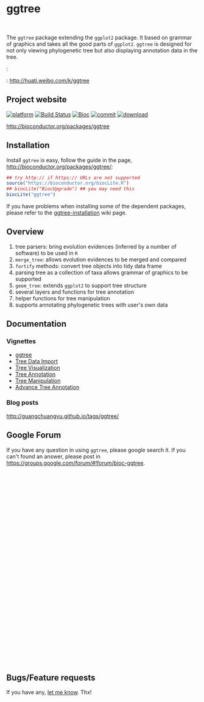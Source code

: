 # ggtree

<br>
<script type="text/javascript" src="http://w.sharethis.com/button/buttons.js"></script>
<script type="text/javascript">stLight.options({publisher: "d135f460-3fc5-4802-8169-bd08e4734a09", doNotHash: false, doNotCopy: false, hashAddressBar: false});</script>
<span class='st_twitter_hcount' displayText='Tweet'></span>
<span class='st_facebook_hcount' displayText='Facebook'></span>
<span class='st_sina_hcount' displayText='Sina'></span>
<span class='st_linkedin_hcount' displayText='LinkedIn'></span>


The `ggtree` package extending the `ggplot2` package. It based on grammar of graphics and takes all the good parts of `ggplot2`.  `ggtree` is designed for not only viewing phylogenetic tree but also displaying annotation data in the tree. 

<link rel="stylesheet" href="https://maxcdn.bootstrapcdn.com/font-awesome/4.6.1/css/font-awesome.min.css">
<i class="fa fa-twitter fa-lg"></i>: <https://twitter.com/hashtag/ggtree>

<i class="fa fa-weibo fa-lg"></i>: <http://huati.weibo.com/k/ggtree>

## Project website

[![platform](http://www.bioconductor.org/shields/availability/devel/ggtree.svg)](http://www.bioconductor.org/packages/devel/bioc/html/ggtree.html#archives)
[![Build Status](http://www.bioconductor.org/shields/build/devel/bioc/ggtree.svg)](http://bioconductor.org/checkResults/devel/bioc-LATEST/ggtree/)
[![Bioc](http://www.bioconductor.org/shields/years-in-bioc/ggtree.svg)](http://www.bioconductor.org/packages/devel/bioc/html/ggtree.html#since)
[![commit](http://www.bioconductor.org/shields/commits/bioc/ggtree.svg)](http://www.bioconductor.org/packages/devel/bioc/html/ggtree.html#svn_source)
[![download](http://www.bioconductor.org/shields/downloads/ggtree.svg)](http://bioconductor.org/packages/stats/bioc/ggtree.html)

<http://bioconductor.org/packages/ggtree>


## Installation

Install `ggtree` is easy, follow the guide in the page, <http://bioconductor.org/packages/ggtree/>:

```r
## try http:// if https:// URLs are not supported
source("https://bioconductor.org/biocLite.R")
## biocLite("BiocUpgrade") ## you may need this
biocLite("ggtree")
```

If you have problems when installing some of the dependent packages, please refer to the [ggtree-installation](https://github.com/GuangchuangYu/ggtree/wiki/ggtree-installation) wiki page.

## Overview

1. tree parsers: bring evolution evidences (inferred by a number of software) to be used in `R`
2. `merge_tree`: allows evolution evidences to be merged and compared
3. `fortify` methods: convert tree objects into tidy data frame
4. parsing tree as a collection of taxa allows grammar of graphics to be supported
5. `geom_tree`: extends `ggplot2` to support tree structure
6. several layers and functions for tree annotation
7. helper functions for tree manipulation
8. supports annotating phylogenetic trees with user's own data

## Documentation

### Vignettes

+ [ggtree](http://bioconductor.org/packages/devel/bioc/vignettes/ggtree/inst/doc/ggtree.html)
+ [Tree Data Import](http://bioconductor.org/packages/devel/bioc/vignettes/ggtree/inst/doc/treeImport.html)
+ [Tree Visualization](http://bioconductor.org/packages/devel/bioc/vignettes/ggtree/inst/doc/treeVisualization.html)
+ [Tree Annotation](http://bioconductor.org/packages/devel/bioc/vignettes/ggtree/inst/doc/treeAnnotation.html)
+ [Tree Manipulation](http://bioconductor.org/packages/devel/bioc/vignettes/ggtree/inst/doc/treeManipulation.html)
+ [Advance Tree Annotation](http://bioconductor.org/packages/devel/bioc/vignettes/ggtree/inst/doc/advanceTreeAnnotation.html)

### Blog posts

<http://guangchuangyu.github.io/tags/ggtree/>

## Google Forum

If you have any question in using `ggtree`, please google search it. If you can't found an answer, please post in <https://groups.google.com/forum/#!forum/bioc-ggtree>.

<iframe id="forum_embed"
  src="javascript:void(0)"
  scrolling="no"
  frameborder="0"
  width="900"
  height="500">
</iframe>
<script type="text/javascript">
  document.getElementById('forum_embed').src =
     'https://groups.google.com/forum/embed/?place=forum/bioc-ggtree'
     + '&showsearch=true&showpopout=true&showtabs=false'
     + '&parenturl=' + encodeURIComponent(window.location.href);
</script> 

## Bugs/Feature requests

If you have any, [let me know](https://github.com/GuangchuangYu/ggtree/issues). Thx!